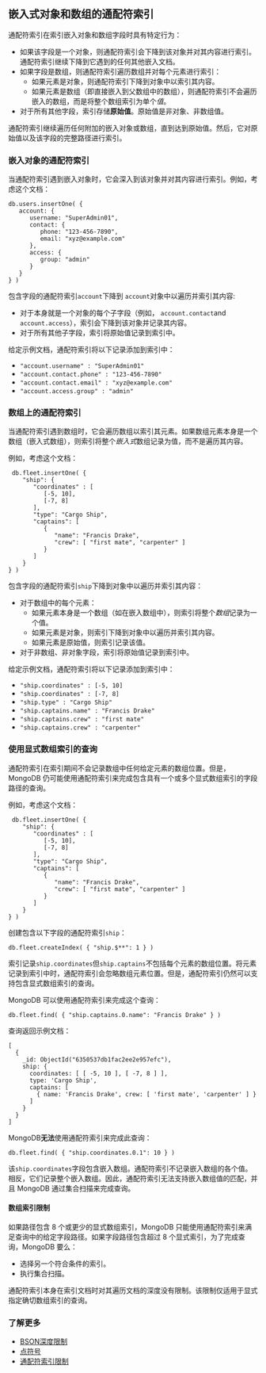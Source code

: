 ## 嵌入式对象和数组的通配符索引

通配符索引在索引嵌入对象和数组字段时具有特定行为：

- 如果该字段是一个对象，则通配符索引会下降到该对象并对其内容进行索引。通配符索引继续下降到它遇到的任何其他嵌入文档。
- 如果字段是数组，则通配符索引遍历数组并对每个元素进行索引：
  - 如果元素是对象，则通配符索引下降到对象中以索引其内容。
  - 如果元素是数组（即直接嵌入到父数组中的数组），则通配符索引不会遍历嵌入的数组，而是将整个数组索引为单个*值*。
- 对于所有其他字段，索引存储**原始值**。原始值是非对象、非数组值。

通配符索引继续遍历任何附加的嵌入对象或数组，直到达到原始值。然后，它对原始值以及该字段的完整路径进行索引。

### 嵌入对象的通配符索引

当通配符索引遇到嵌入对象时，它会深入到该对象并对其内容进行索引。例如，考虑这个文档：

```
db.users.insertOne( {
   account: {
      username: "SuperAdmin01",
      contact: {
         phone: "123-456-7890",
         email: "xyz@example.com"
      },
      access: {
         group: "admin"
      }
   }
} )
```

包含字段的通配符索引`account`下降到 `account`对象中以遍历并索引其内容:

- 对于本身就是一个对象的每个子字段（例如， `account.contact`and `account.access`），索引会下降到该对象并记录其内容。
- 对于所有其他子字段，索引将原始值记录到索引中。

给定示例文档，通配符索引将以下记录添加到索引中：

- `"account.username" : "SuperAdmin01"`
- `"account.contact.phone" : "123-456-7890"`
- `"account.contact.email" : "xyz@example.com"`
- `"account.access.group" : "admin"`

### 数组上的通配符索引

当通配符索引遇到数组时，它会遍历数组以索引其元素。如果数组元素本身是一个数组（嵌入式数组），则索引将整个*嵌入式*数组记录为值，而不是遍历其内容。

例如，考虑这个文档：

```
 db.fleet.insertOne( {
    "ship": {
       "coordinates" : [
          [-5, 10],
          [-7, 8]
       ],
       "type": "Cargo Ship",
       "captains": [
          {
             "name": "Francis Drake",
             "crew": [ "first mate", "carpenter" ]
          }
       ]
    }
} )
```

包含字段的通配符索引`ship`下降到对象中以遍历并索引其内容：

- 对于数组中的每个元素：
  - 如果元素本身是一个数组（如在嵌入数组中），则索引将整个*数组*记录为一个值。
  - 如果元素是对象，则索引下降到对象中以遍历并索引其内容。
  - 如果元素是原始值，则索引记录该值。
- 对于非数组、非对象字段，索引将原始值记录到索引中。

给定示例文档，通配符索引将以下记录添加到索引中：

- `"ship.coordinates" : [-5, 10]`
- `"ship.coordinates" : [-7, 8]`
- `"ship.type" : "Cargo Ship"`
- `"ship.captains.name" : "Francis Drake"`
- `"ship.captains.crew" : "first mate"`
- `"ship.captains.crew" : "carpenter"`

### 使用显式数组索引的查询

通配符索引在索引期间不会记录数组中任何给定元素的数组位置。但是，MongoDB 仍可能使用通配符索引来完成包含具有一个或多个显式数组索引的字段路径的查询。

例如，考虑这个文档：

```
 db.fleet.insertOne( {
    "ship": {
       "coordinates" : [
          [-5, 10],
          [-7, 8]
       ],
       "type": "Cargo Ship",
       "captains": [
          {
             "name": "Francis Drake",
             "crew": [ "first mate", "carpenter" ]
          }
       ]
    }
} )
```

创建包含以下字段的通配符索引`ship`：

```
db.fleet.createIndex( { "ship.$**": 1 } )
```

索引记录`ship.coordinates`但`ship.captains`不包括每个元素的数组位置。将元素记录到索引中时，通配符索引会忽略数组元素位置。但是，通配符索引仍然可以支持包含显式数组索引的查询。

MongoDB 可以使用通配符索引来完成这个查询：

```
db.fleet.find( { "ship.captains.0.name": "Francis Drake" } )
```

查询返回示例文档：

```
[
  {
    _id: ObjectId("6350537db1fac2ee2e957efc"),
    ship: {
      coordinates: [ [ -5, 10 ], [ -7, 8 ] ],
      type: 'Cargo Ship',
      captains: [
        { name: 'Francis Drake', crew: [ 'first mate', 'carpenter' ] }
      ]
    }
  }
]
```

MongoDB**无法**使用通配符索引来完成此查询：

```
db.fleet.find( { "ship.coordinates.0.1": 10 } )
```

该`ship.coordinates`字段包含嵌入数组。通配符索引不记录嵌入数组的各个值。相反，它们记录整个嵌入数组。因此，通配符索引无法支持嵌入数组值的匹配，并且 MongoDB 通过集合扫描来完成查询。

#### 数组索引限制

如果路径包含 8 个或更少的显式数组索引，MongoDB 只能使用通配符索引来满足查询中的给定字段路径。如果字段路径包含超过 8 个显式索引，为了完成查询，MongoDB 要么：

- 选择另一个符合条件的索引。
- 执行集合扫描。

通配符索引本身在索引文档时对其遍历文档的深度没有限制。该限制仅适用于显式指定确切数组索引的查询。

### 了解更多

- [BSON深度限制](https://www.mongodb.com/docs/v7.0/reference/limits/#std-label-limit-nested-depth)
- [点符号](https://www.mongodb.com/docs/v7.0/core/document/#std-label-document-dot-notation)
- [通配符索引限制](https://www.mongodb.com/docs/v7.0/core/indexes/index-types/index-wildcard/reference/restrictions/#std-label-wildcard-index-restrictions)

